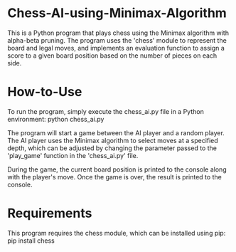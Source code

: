 # Chess-AI-using-Minimax-Algorithm
This is a Python program that plays chess using the Minimax algorithm with alpha-beta pruning. The program uses the 'chess' module to represent the board and legal moves, and implements an evaluation function to assign a score to a given board position based on the number of pieces on each side.

# How-to-Use
To run the program, simply execute the chess_ai.py file in a Python environment: python chess_ai.py

The program will start a game between the AI player and a random player. The AI player uses the Minimax algorithm to select moves at a specified depth, which can be adjusted by changing the parameter passed to the 'play_game' function in the 'chess_ai.py' file.

During the game, the current board position is printed to the console along with the player's move. Once the game is over, the result is printed to the console.

# Requirements
This program requires the chess module, which can be installed using pip:
pip install chess




